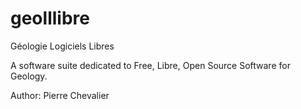 geolllibre
==========

Géologie Logiciels Libres

A software suite dedicated to Free, Libre, Open Source Software for Geology.

Author:
Pierre Chevalier <pierrechevaliergeol at free.fr>

